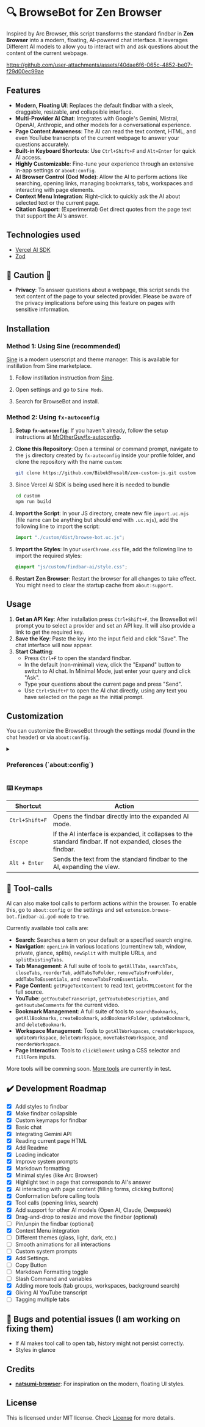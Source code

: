 # 🔍 BrowseBot for Zen Browser

Inspired by Arc Browser, this script transforms the standard findbar in **Zen Browser** into a modern, floating, AI-powered chat interface. It leverages Different AI models to allow you to interact with and ask questions about the content of the current webpage.

https://github.com/user-attachments/assets/40dae6f6-065c-4852-be07-f29d00ec99ae

## Features

- **Modern, Floating UI**: Replaces the default findbar with a sleek, draggable, resizable, and collapsible interface.
- **Multi-Provider AI Chat**: Integrates with Google's Gemini, Mistral, OpenAI, Anthropic, and other models for a conversational experience.
- **Page Content Awareness**: The AI can read the text content, HTML, and even YouTube transcripts of the current webpage to answer your questions accurately.
- **Built-in Keyboard Shortcuts**: Use `Ctrl+Shift+F` and `Alt+Enter` for quick AI access.
- **Highly Customizable**: Fine-tune your experience through an extensive in-app settings or `about:config`.
- **AI Browser Control (God Mode)**: Allow the AI to perform actions like searching, opening links, managing bookmarks, tabs, workspaces and interacting with page elements.
- **Context Menu Integration**: Right-click to quickly ask the AI about selected text or the current page.
- **Citation Support**: (Experimental) Get direct quotes from the page text that support the AI's answer.

## Technologies used

- [Vercel AI SDK](https://ai-sdk.dev/)
- [Zod](https://zod.dev/)

## 🚨 Caution 🚨

- **Privacy**: To answer questions about a webpage, this script sends the text content of the page to your selected provider. Please be aware of the privacy implications before using this feature on pages with sensitive information.

## Installation

### Method 1: Using Sine (recommended)

[Sine](https://github.com/CosmoCreeper/Sine) is a modern userscript and theme manager. This is available for instillation from Sine marketplace.

1. Follow instillation instruction from [Sine](https://github.com/CosmoCreeper/Sine).

2. Open settings and go to `Sine Mods`.

3. Search for BrowseBot and install.

### Method 2: Using `fx-autoconfig`

1.  **Setup `fx-autoconfig`**: If you haven't already, follow the setup instructions at [MrOtherGuy/fx-autoconfig](https://github.com/MrOtherGuy/fx-autoconfig).

2.  **Clone this Repository**: Open a terminal or command prompt, navigate to the `js` directory created by `fx-autoconfig` inside your profile folder, and clone the repository with the name `custom`:

    ```bash
    git clone https://github.com/BibekBhusal0/zen-custom-js.git custom
    ```

3.  Since Vercel AI SDK is being used here it is needed to bundle

    ```bash
    cd custom
    npm run build
    ```

4.  **Import the Script**: In your JS directory, create new file `import.uc.mjs` (file name can be anything but should end with `.uc.mjs`), add the following line to import the script:

    ```javascript
    import "./custom/dist/browse-bot.uc.js";
    ```

5.  **Import the Styles**: In your `userChrome.css` file, add the following line to import the required styles:

    ```css
    @import "js/custom/findbar-ai/style.css";
    ```

6.  **Restart Zen Browser**: Restart the browser for all changes to take effect. You might need to clear the startup cache from `about:support`.

## Usage

1.  **Get an API Key**: After installation press `Ctrl+Shift+F`, the BrowseBot will prompt you to select a provider and set an API key. It will also provide a link to get the required key.
2.  **Save the Key**: Paste the key into the input field and click "Save". The chat interface will now appear.
3.  **Start Chatting**:
    - Press `Ctrl+F` to open the standard findbar.
    - In the default (non-minimal) view, click the "Expand" button to switch to AI chat. In Minimal Mode, just enter your query and click "Ask".
    - Type your questions about the current page and press "Send".
    - Use `Ctrl+Shift+F` to open the AI chat directly, using any text you have selected on the page as the initial prompt.

## Customization

You can customize the BrowseBot through the settings modal (found in the chat header) or via `about:config`.

<details>
<summary><h3>Preferences (`about:config`)</h3></summary>

| Preference                                      | Type    | Default                   | Description                                                                                               |
| ----------------------------------------------- | ------- | ------------------------- | --------------------------------------------------------------------------------------------------------- |
| `extension.browse-bot.findbar-ai.enabled`                  | Boolean | `true`                    | Toggles the findbar AI feature on or off.                                                                     |
| `extension.browse-bot.urlbar-ai-enabled`                  | Boolean | `true`                    | Toggles the URL bar AI feature on or off.                                                                     |
| `extension.browse-bot.findbar-ai.minimal`                  | Boolean | `true`                    | Toggles a simpler, more compact UI.                                                                       |
| `extension.browse-bot.findbar-ai.persist-chat`             | Boolean | `false`                   | Persists chat history across tab switches (but not browser restarts).                                     |
| `extension.browse-bot.findbar-ai.dnd-enabled`              | Boolean | `true`                    | Enables dragging to move and resizing of the findbar window.                                              |
| `extension.browse-bot.findbar-ai.position`                 | String  | `"top-right"`             | Sets the corner where the findbar snaps. Options: `top-left`, `top-right`, `bottom-left`, `bottom-right`. |
| `extension.browse-bot.llm-provider`             | String  | `"gemini"`                | Which AI provider to use. Options: `gemini`, `mistral`, `openai`, `claude`, `grok`, `perplexity`, `ollama`.                                                   |
| `extension.browse-bot.gemini-api-key`           | String  | _(empty)_                 | Your API key for Google Gemini.                                                                           |
| `extension.browse-bot.gemini-model`             | String  | `"gemini-2.0-flash"`      | The specific Gemini model to use.                                                                         |
| `extension.browse-bot.mistral-api-key`          | String  | _(empty)_                 | Your API key for Mistral AI.                                                                              |
| `extension.browse-bot.mistral-model`            | String  | `"mistral-medium-latest"` | The specific Mistral model to use.                                                                        |
| `extension.browse-bot.openai-api-key`           | String  | _(empty)_                 | Your API key for OpenAI.                                                                           |
| `extension.browse-bot.openai-model`             | String  | `"gpt-4o"` | The specific OpenAI model to use.                                                                        |
| `extension.browse-bot.claude-api-key`           | String  | _(empty)_                 | Your API key for Anthropic Claude.                                                                           |
| `extension.browse-bot.claude-model`             | String  | `"claude-4-opus"` | The specific Claude model to use.                                                                        |
| `extension.browse-bot.grok-api-key`           | String  | _(empty)_                 | Your API key for xAI Grok.                                                                           |
| `extension.browse-bot.grok-model`             | String  | `"grok-4"` | The specific Grok model to use.                                                                        |
| `extension.browse-bot.perplexity-api-key`           | String  | _(empty)_                 | Your API key for Perplexity AI.                                                                           |
| `extension.browse-bot.perplexity-model`             | String  | `"sonar"` | The specific Perplexity model to use.                                                                        |
| `extension.browse-bot.ollama-api-key`           | String  | _(empty)_                 | Your API key for Ollama (if required).                                                                           |
| `extension.browse-bot.ollama-model`             | String  | `"mixtral:8x7b"` | The specific Ollama model to use.                                                                        |
| `extension.browse-bot.findbar-ai.context-menu-enabled`     | Boolean | `true`                    | Toggles the "Ask AI" item in the right-click context menu.                                                |
| `extension.browse-bot.findbar-ai.context-menu-autosend`    | Boolean | `true`                    | If true, clicking the context menu item sends the request to the AI immediately.                          |
| `extension.browse-bot.findbar-ai.god-mode`                 | Boolean | `false`                   | If true, allows the AI to use tools to interact with the browser.                                         |
| `extension.browse-bot.findbar-ai.max-tool-calls`           | Number  | `5`                       | The maximum number of consecutive tool calls the AI can make in one turn.                                 |
| `extension.browse-bot.findbar-ai.conform-before-tool-call` | Boolean | `true`                    | If true, prompts you for confirmation before the AI executes any tools.                                   |
| `extension.browse-bot.findbar-ai.stream-enabled`           | Boolean | `true`                    | AI response will be smooth.                                                                               |
| `extension.browse-bot.findbar-ai.citations-enabled`        | Boolean | `false`                   | (Experimental) If true, the AI will try to cite its sources from the page content.                        |
| `extension.browse-bot.debug-mode`               | Boolean | `false`                   | Set to `true` to enable verbose logging in the Browser Console for troubleshooting.                       |

> [!WARNING]
> Don't turn both god-mode and citation at the same time. AI might not function properly.
</details>

### ⌨️ Keymaps

| Shortcut       | Action                                                                                                      |
| -------------- | ----------------------------------------------------------------------------------------------------------- |
| `Ctrl+Shift+F` | Opens the findbar directly into the expanded AI mode.                                                       |
| `Escape`       | If the AI interface is expanded, it collapses to the standard findbar. If not expanded, closes the findbar. |
| `Alt + Enter`  | Sends the text from the standard findbar to the AI, expanding the view.                                     |

## 🔨 Tool-calls

AI can also make tool calls to perform actions within the browser. To enable this, go to `about:config` or the settings and set `extension.browse-bot.findbar-ai.god-mode` to `true`.

Currently available tool calls are:

- **Search**: Searches a term on your default or a specified search engine.
- **Navigation**: `openLink` in various locations (current/new tab, window, private, glance, splits), `newSplit` with multiple URLs, and `splitExistingTabs`.
- **Tab Management**: A full suite of tools to `getAllTabs`, `searchTabs`, `closeTabs`, `reorderTab`, `addTabsToFolder`, `removeTabsFromFolder`, `addTabsToEssentials`, and `removeTabsFromEssentials`.
- **Page Content**: `getPageTextContent` to read text, `getHTMLContent` for the full source.
- **YouTube**: `getYoutubeTranscript`, `getYoutubeDescription`, and `getYoutubeComments` for the current video.
- **Bookmark Management**: A full suite of tools to `searchBookmarks`, `getAllBookmarks`, `createBookmark`, `addBookmarkFolder`, `updateBookmark`, and `deleteBookmark`.
- **Workspace Management**: Tools to `getAllWorkspaces`, `createWorkspace`, `updateWorkspace`, `deleteWorkspace`, `moveTabsToWorkspace`, and `reorderWorkspace`.
- **Page Interaction**: Tools to `clickElement` using a CSS selector and `fillForm` inputs.

More tools will be comming soon. [More tools](./llm/more-tools.js) are currently in test.

## ✔️ Development Roadmap

- [x] Add styles to findbar
- [x] Make findbar collapsible
- [x] Custom keymaps for findbar
- [x] Basic chat
- [x] Integrating Gemini API
- [x] Reading current page HTML
- [x] Add Readme
- [x] Loading indicator
- [x] Improve system prompts
- [x] Markdown formatting
- [x] Minimal styles (like Arc Browser)
- [x] Highlight text in page that corresponds to AI's answer
- [x] AI interacting with page content (filling forms, clicking buttons)
- [x] Conformation before calling tools
- [x] Tool calls (opening links, search)
- [x] Add support for other AI models (Open AI, Claude, Deepseek)
- [x] Drag-and-drop to resize and move the findbar (optional)
- [ ] Pin/unpin the findbar (optional)
- [x] Context Menu integration
- [ ] Different themes (glass, light, dark, etc.)
- [ ] Smooth animations for all interactions
- [ ] Custom system prompts
- [x] Add Settings.
- [ ] Copy Button
- [ ] Markdown Formatting toggle
- [ ] Slash Command and variables
- [x] Adding more tools (tab groups, workspaces, background search)
- [x] Giving AI YouTube transcript
- [ ] Tagging multiple tabs

## 🐛 Bugs and potential issues (I am working on fixing them)

- If AI makes tool call to open tab, history might not persist correctly.
- Styles in glance

## Credits

- **[natsumi-browser](https://github.com/greeeen-dev/natsumi-browser)**: For inspiration on the modern, floating UI styles.

## License

This is licensed under MIT license. Check [License](../LICENSE) for more details.
